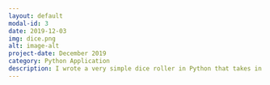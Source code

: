```yaml
---
layout: default
modal-id: 3
date: 2019-12-03
img: dice.png
alt: image-alt
project-date: December 2019
category: Python Application
description: I wrote a very simple dice roller in Python that takes in the type and number of dice you wish to roll, and produces the result. This application was a personal effort to familiarize myself better with Python. I have plans to add a GUI to this application, both of which can be found on <a href="https://github.com/nete-madi/" target="_blank">my GitHub.</a>
---
```

